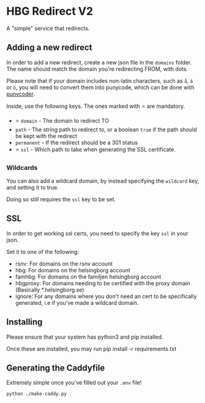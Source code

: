 # HBG Redirect V2

A "simple" service that redirects.

## Adding a new redirect

In order to add a new redirect, create a new json file in the `domains` folder. The name should match the domain you're redirecting FROM, with dots.

Please note that if your domain includes non-latin characters, such as `å`, `ä` or `ö`, you will need to convert them into punycode, which can be done with [punycoder](https://www.punycoder.com/).

Inside, use the following keys. The ones marked with ⭐ are mandatory.

-  ⭐ `domain` - The domain to redirect TO
- `path` - The string path to redirect to, or a boolean `true` if the path should be kept with the redirect
- `permanent` - If the redirect should be a 301 status
- ⭐ `ssl` - Which path to take when generating the SSL certificate.

### Wildcards

You can also add a wildcard domain, by instead specifying the `wildcard` key, and setting it to true.

Doing so still requires the `ssl` key to be set.

## SSL

In order to get working ssl certs, you need to specify the key `ssl` in your json.

Set it to one of the following:

- rsnv: For domains on the rsnv account
- hbg: For domains on the helsingborg account
- famhbg: For domains on the familjen helsingborg account
- hbgproxy: For domains needing to be certified with the proxy domain (Basically *.helsingborg.se)
- ignore: For any domains where you don't need an cert to be specifically generated, i.e if you've made a wildcard domain.

## Installing

Please ensure that your system has python3 and pip installed.

Once these are installed, you may run pip install -r requirements.txt

## Generating the Caddyfile

Extremely simple once you've filled out your `.env` file!

```sh
python ./make-caddy.py
```
